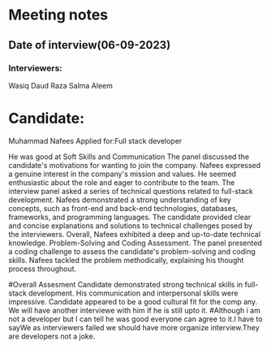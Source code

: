  # Meeting notes 
 ## Date of interview(06-09-2023) 
 ### Interviewers: 

Wasiq
Daud
Raza
Salma
Aleem

 # Candidate: 
Muhammad Nafees 
Applied for:Full stack developer


He was good at Soft Skills and Communication
The panel discussed the candidate's motivations for wanting to join the company.
Nafees expressed a genuine interest in the company's mission and values.
He seemed enthusiastic about the role and eager to contribute to the team.
The interview panel asked a series of technical questions related to full-stack development.
Nafees demonstrated a strong understanding of key concepts, such as front-end and back-end technologies, databases, frameworks, and programming languages.
The candidate provided clear and concise explanations and solutions to technical challenges posed by the interviewers.
Overall, Nafees exhibited a deep and up-to-date technical knowledge.
Problem-Solving and Coding Assessment.
The panel presented a coding challenge to assess the candidate's problem-solving and coding skills.
Nafees tackled the problem methodically, explaining his thought process throughout.

#Overall Assesment
Candidate demonstrated strong technical skills in full-stack development.
His communication and interpersonal skills were impressive.
Candidate appeared to be a good cultural fit for the comp
any.
We will have another interviewe with him If he is still upto it.
#Although i am not a developer but I can tell he was good everyone can agree to it.I have to sayWe as interviewers failed we should have more organize interview.They are developers not a joke.
